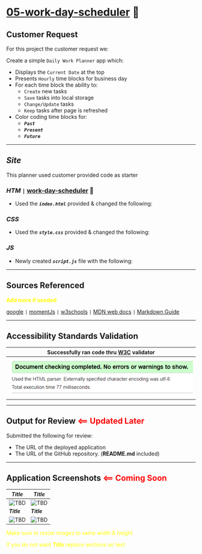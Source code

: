 # [**05-work-day-scheduler**](https://michellemcconville.github.io/05-work-day-scheduler/) :link:

## Customer Request

For this project the customer request we:

Create a simple `Daily Work Planner` app which:

- Displays the `Current Date` at the top
- Presents `Hourly` time blocks for business day
- For each time block the ability to:
  - `Create` new tasks
  - `Save` tasks into local storage
  - `Change/Update` tasks
  - `Keep` tasks after page is refreshed
- Color coding time blocks for:
  - ***`Past`***
  - ***`Present`***
  - ***`Future`***
  
---

## ***Site***

This planner used customer provided code as starter

### ***HTM*** `|` [**work-day-scheduler**](https://michellemcconville.github.io/05-work-day-scheduler/) :link:

- Used the ***`index.html`*** provided & changed the following:

### ***CSS***

- Used the ***`style.css`*** provided & changed the following:

### ***JS***

- Newly created ***`script.js`*** file with the following:

---

## Sources Referenced

<span style="color:yellow">**Add more if needed**</span>

[google](https://www.google.com/) `|`
[momentJs](https://momentjs.com/) `|`
[w3schools](https://www.w3schools.com) `|`
[MDN web docs](https://developer.mozilla.org/en-US/) `|`
[Markdown Guide](https://www.markdownguide.org/)

---

## Accessibility Standards Validation

| Successfully ran code thru [**W3C**](https://validator.w3.org/) validator |
|---------------------------------------------------------------------------|
| ![Validation Results](./images/05-w3c-Success.png)                        |

---

## Output for Review <span style="color:red">**<== Updated Later**</span>

Submitted the following for review:

- The URL of the deployed application
- The URL of the GitHub repository. (**README.md** included)

---

## Application Screenshots <span style="color:red">**<== Coming Soon**</span>

| ***Title***          | ***Title***          |
| -------------------- | -------------------- |
| ![TBD](./tbd)        | ![TBD](./tbd)        |
| ***Title***          | ***Title***          |
| ![TBD](./tbd)        | ![TBD](./tbd)        |

<span style="color:yellow">
Make sure to resize images to same width & height

If you do not want ***Title*** replace sections w/ text
</span>